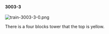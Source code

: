 #### 3003-3
![train-3003-3-0.png](https://github.com/lil-lab/nlvr/raw/master/nlvr/train/images/24/train-3003-3-0.png "train-3003-3-0.png")

There is a four blocks tower that the top is yellow.